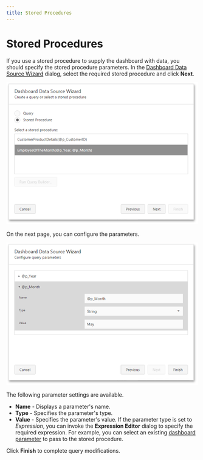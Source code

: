 ```yaml
---
title: Stored Procedures
---
```

# Stored Procedures
If you use a stored procedure to supply the dashboard with data, you should specify the stored procedure parameters. In the [Dashboard Data Source Wizard](dashboard-data-source-wizard.md) dialog, select the required stored procedure and click **Next**.

![wdd-stored-procedure](../../../../images/img124982.png)

On the next page, you can configure the parameters.

![wdd-stored-procedure-page2](../../../../images/img124983.png)

The following parameter settings are available.
* **Name** - Displays a parameter's name.
* **Type** - Specifies the parameter's type.
* **Value** - Specifies the parameter's value. If the parameter type is set to _Expression_, you can invoke the **Expression Editor** dialog to specify the required expression. For example, you can select an existing [dashboard parameter](../../data-analysis/dashboard-parameters.md) to pass to the stored procedure.

Click **Finish** to complete query modifications.